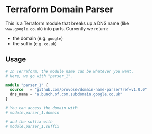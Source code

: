 # Terraform Domain Parser

This is a Terraform module that breaks up a DNS name (like `www.google.co.uk`)
into parts. Currently we return:

- the domain (e.g. `google`)
- the suffix (e.g. `co.uk`)

## Usage

```terraform
# In Terraform, the module name can be whatever you want.
# Here, we go with "parser_1".

module "parser_1" {
  source   = "github.com/provose/domain-name-parser?ref=v1.0.0"
  dns_name = "a.bunch.of.com.subdomain.google.co.uk"
}

# You can access the domain with
# module.parser_1.domain

# and the suffix with
# module.parser_1.suffix
```
